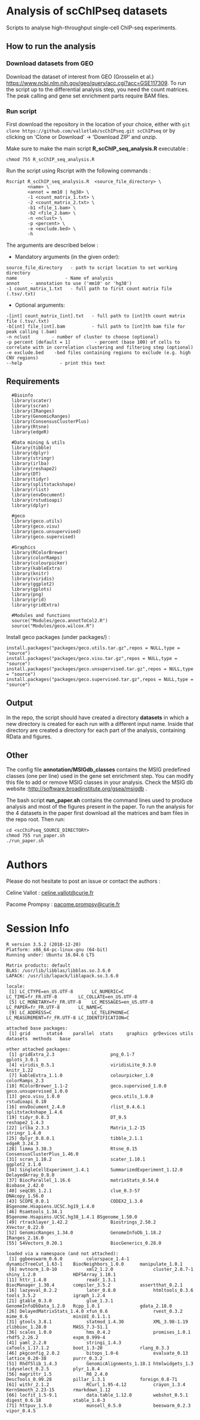 # Analysis of scChIPseq datasets

Scripts to analyse high-throughput single-cell ChIP-seq experiments.

## How to run the analysis 

### Download datasets from GEO

Download the dataset of interest from GEO (Grosselin et al.) https://www.ncbi.nlm.nih.gov/geo/query/acc.cgi?acc=GSE117309. To run the script up to the differential analysis step, you need the count matrices. The peak calling and gene set enrichment parts require BAM files. 

### Run script

First download the repository in the location of your choice, either with `git clone https://github.com/vallotlab/scChIPseq.git scChIPseq` or by clicking on 'Clone or Download' -> 'Download ZIP' and unzip.

Make sure to make the main script **R_scChIP_seq_analysis.R** executable :

```
chmod 755 R_scChIP_seq_analysis.R
```

Run the script using Rscript with the following commands :

```
Rscript R_scChIP_seq_analysis.R  <source_file_directory> \
        <name> \
        <annot = mm10 | hg38> \
        -1 <count_matrix_1.txt> \
        -2 <count_matrix_2.txt> \
        -b1 <file_1.bam> \
        -b2 <file_2.bam> \
        -n <nclust> \
        -p <percent> \
        -e <exclude.bed> \
        -h
```

The arguments are described below : 

* Mandatory arguments (in the given order):


```
source_file_directory   - path to script location to set working directory
name                  - Name of analysis
annot    - annotation to use ('mm10' or 'hg38')
-1 count_matrix_1.txt   - full path to first count matrix file (.tsv/.txt)
```

* Optional arguments: 

```
-[int] count_matrix_[int].txt   - full path to [int]th count matrix file (.tsv/.txt)
-b[int] file_[int].bam          - full path to [int]th bam file for peak calling (.bam)
-n nclust        - number of cluster to choose (optional)
-p percent [default = 1]         - percent (base 100) of cells to correlate with in correlation clustering and filtering step (optional) 
-e exclude.bed    -bed files containing regions to exclude (e.g. high CNV regions)
--help              - print this text
```
## Requirements
```
  #Bioinfo
  library(scater)
  library(scran)
  library(IRanges)
  library(GenomicRanges)
  library(ConsensusClusterPlus)
  library(Rtsne)
  library(edgeR)
  
  #Data mining & utils
  library(tibble)
  library(dplyr)
  library(stringr)
  library(irlba)
  library(reshape2)
  library(DT)
  library(tidyr)
  library(splitstackshape)
  library(rlist)
  library(envDocument)
  library(rstudioapi)
  library(dplyr)
  
  #geco
  library(geco.utils)
  library(geco.visu)
  library(geco.unsupervised)
  library(geco.supervised)
  
  #Graphics
  library(RColorBrewer)
  library(colorRamps)
  library(colourpicker)
  library(kableExtra)
  library(knitr)
  library(viridis)
  library(ggplot2)
  library(gplots)
  library(png)
  library(grid)
  library(gridExtra)

  #Modules and functions
  source("Modules/geco.annotToCol2.R")
  source("Modules/geco.wilcox.R")
```

Install geco packages (under packages/) : 
```
install.packages("packages/geco.utils.tar.gz",repos = NULL,type = "source")
install.packages("packages/geco.visu.tar.gz",repos = NULL,type = "source")
install.packages("packages/geco.unsupervised.tar.gz",repos = NULL,type = "source")
install.packages("packages/geco.supervised.tar.gz",repos = NULL,type = "source")
```


## Output

In the repo, the script should have created a directory **datasets** in which a new directory is created for each run with a different input name. Inside that directory are created a directory for each part of the analysis, containing RData and figures.
  
## Other

The config file **annotation/MSIGdb_classes** contains the MSIG predefined classes (one per line) used in the gene set enrichment step. You can modify this file to add or remove MSIG classes in your analysis. Check the MSIG db website :http://software.broadinstitute.org/gsea/msigdb .

The bash script **run_paper.sh** contains the command lines used to produce analysis and most of the figures present in the paper. To run the analysis for the 4 datasets in the paper first download all the matrices and bam files in the repo root. Then run: 

```
cd <scChiPseq_SOURCE_DIRECTORY>
chmod 755 run_paper.sh
./run_paper.sh
```

# Authors
Please do not hesitate to post an issue or contact the authors :

Celine Vallot : celine.vallot@curie.fr

Pacome Prompsy : pacome.prompsy@curie.fr


# Session Info
```
R version 3.5.2 (2018-12-20)
Platform: x86_64-pc-linux-gnu (64-bit)
Running under: Ubuntu 16.04.6 LTS

Matrix products: default
BLAS: /usr/lib/libblas/libblas.so.3.6.0
LAPACK: /usr/lib/lapack/liblapack.so.3.6.0

locale:
 [1] LC_CTYPE=en_US.UTF-8       LC_NUMERIC=C               LC_TIME=fr_FR.UTF-8        LC_COLLATE=en_US.UTF-8    
 [5] LC_MONETARY=fr_FR.UTF-8    LC_MESSAGES=en_US.UTF-8    LC_PAPER=fr_FR.UTF-8       LC_NAME=C                 
 [9] LC_ADDRESS=C               LC_TELEPHONE=C             LC_MEASUREMENT=fr_FR.UTF-8 LC_IDENTIFICATION=C       

attached base packages:
 [1] grid      stats4    parallel  stats     graphics  grDevices utils     datasets  methods   base     

other attached packages:
 [1] gridExtra_2.3                     png_0.1-7                         gplots_3.0.1                     
 [4] viridis_0.5.1                     viridisLite_0.3.0                 knitr_1.22                       
 [7] kableExtra_1.1.0                  colourpicker_1.0                  colorRamps_2.3                   
[10] RColorBrewer_1.1-2                geco.supervised_1.0.0             geco.unsupervised_1.0.0          
[13] geco.visu_1.0.0                   geco.utils_1.0.0                  rstudioapi_0.10                  
[16] envDocument_2.4.0                 rlist_0.4.6.1                     splitstackshape_1.4.6            
[19] tidyr_0.8.3                       DT_0.5                            reshape2_1.4.3                   
[22] irlba_2.3.3                       Matrix_1.2-15                     stringr_1.4.0                    
[25] dplyr_0.8.0.1                     tibble_2.1.1                      edgeR_3.24.3                     
[28] limma_3.38.3                      Rtsne_0.15                        ConsensusClusterPlus_1.46.0      
[31] scran_1.10.2                      scater_1.10.1                     ggplot2_3.1.0                    
[34] SingleCellExperiment_1.4.1        SummarizedExperiment_1.12.0       DelayedArray_0.8.0               
[37] BiocParallel_1.16.6               matrixStats_0.54.0                Biobase_2.42.0                   
[40] seqCBS_1.2.1                      clue_0.3-57                       DNAcopy_1.56.0                   
[43] SCOPE_0.0.1                       CODEX2_1.3.0                      BSgenome.Hsapiens.UCSC.hg19_1.4.0
[46] Rsamtools_1.34.1                  BSgenome.Hsapiens.UCSC.hg38_1.4.1 BSgenome_1.50.0                  
[49] rtracklayer_1.42.2                Biostrings_2.50.2                 XVector_0.22.0                   
[52] GenomicRanges_1.34.0              GenomeInfoDb_1.18.2               IRanges_2.16.0                   
[55] S4Vectors_0.20.1                  BiocGenerics_0.28.0              

loaded via a namespace (and not attached):
 [1] ggbeeswarm_0.6.0         colorspace_1.4-1         dynamicTreeCut_1.63-1    BiocNeighbors_1.0.0      manipulate_1.0.1        
 [6] mvtnorm_1.0-10           xml2_1.2.0               cluster_2.0.7-1          shiny_1.2.0              HDF5Array_1.10.1        
[11] httr_1.4.0               readr_1.3.1              BiocManager_1.30.4       compiler_3.5.2           assertthat_0.2.1        
[16] lazyeval_0.2.2           later_0.8.0              htmltools_0.3.6          tools_3.5.2              igraph_1.2.4            
[21] gtable_0.3.0             glue_1.3.1               GenomeInfoDbData_1.2.0   Rcpp_1.0.1               gdata_2.18.0            
[26] DelayedMatrixStats_1.4.0 xfun_0.6                 rvest_0.3.2              mime_0.6                 miniUI_0.1.1.1          
[31] gtools_3.8.1             statmod_1.4.30           XML_3.98-1.19            zlibbioc_1.28.0          MASS_7.3-51.1           
[36] scales_1.0.0             hms_0.4.2                promises_1.0.1           rhdf5_2.26.2             expm_0.999-4            
[41] yaml_2.2.0               stringi_1.4.3            caTools_1.17.1.2         boot_1.3-20              rlang_0.3.3             
[46] pkgconfig_2.0.2          bitops_1.0-6             evaluate_0.13            lattice_0.20-38          purrr_0.3.2             
[51] Rhdf5lib_1.4.3           GenomicAlignments_1.18.1 htmlwidgets_1.3          tidyselect_0.2.5         plyr_1.8.4              
[56] magrittr_1.5             R6_2.4.0                 DescTools_0.99.28        pillar_1.3.1             foreign_0.8-71          
[61] withr_2.1.2              RCurl_1.95-4.12          crayon_1.3.4             KernSmooth_2.23-15       rmarkdown_1.12          
[66] locfit_1.5-9.1           data.table_1.12.0        webshot_0.5.1            digest_0.6.18            xtable_1.8-3            
[71] httpuv_1.5.0             munsell_0.5.0            beeswarm_0.2.3           vipor_0.4.5
```
